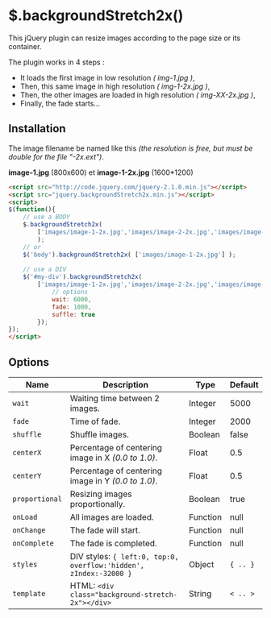 $.backgroundStretch2x()
=======================
This jQuery plugin can resize images according to the page size or its container.

The plugin works in 4 steps :
* It loads the first image in low resolution *( img-1.jpg )*,
* Then, this same image in high resolution *( img-1-2x.jpg )*,
* Then, the other images are loaded in high resolution *( img-XX-2x.jpg )*,
* Finally, the fade starts...

Installation
------------

The image filename be named like this *(the resolution is free, but must be double for the file "-2x.ext")*.

**image-1.jpg** (800x600) et **image-1-2x.jpg** (1600*1200)

```html
<script src="http://code.jquery.com/jquery-2.1.0.min.js"></script>
<script src="jquery.backgroundStretch2x.min.js"></script>
<script>
$(function(){
	// use a BODY
	$.backgroundStretch2x(
		['images/image-1-2x.jpg','images/image-2-2x.jpg','images/image-3-2x.jpg']
		);
	// or
	$('body').backgroundStretch2x( ['images/image-1-2x.jpg'] );
	
	// use a DIV
	$('#my-div').backgroundStretch2x(
		['images/image-1-2x.jpg','images/image-2-2x.jpg','images/image-3-2x.jpg'], {
			// options
			wait: 6000,
			fade: 1000,
			suffle: true
		});
});
</script>
```

Options
-------

| Name | Description | Type | Default |
|------|-------------|------|---------|
| `wait` | Waiting time between 2 images. | Integer | 5000 |
| `fade` | Time of fade. | Integer | 2000 |
| `shuffle` | Shuffle images. | Boolean | false |
| `centerX` | Percentage of centering image in X *(0.0 to 1.0)*. | Float | 0.5 |
| `centerY` | Percentage of centering image in Y *(0.0 to 1.0)*. | Float | 0.5 |
| `proportional` | Resizing images proportionally. | Boolean | true |
| `onLoad` | All images are loaded. | Function | null |
| `onChange` | The fade will start. | Function | null |
| `onComplete` | The fade is completed. | Function | null |
| `styles` | DIV styles: `{ left:0, top:0, overflow:'hidden', zIndex:-32000 }` | Object | `{ .. }` |
| `template` | HTML: `<div class="background-stretch-2x"></div>` | String | `< .. >` |

